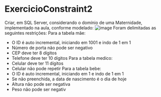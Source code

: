 # ExercicioConstraint2
Criar, em SQL Server, considerando o domínio de uma Maternidade, implementado na aula, conforme modelado:
![image](https://github.com/ByancaMatos01/ExercicioConstraint2/assets/122841376/df30c755-e32e-4fd8-9147-14cad089297c)
Foram delimitadas as seguintes restrições:
Para a tabela mãe:
- O ID é auto incremental, iniciando em 1001 e indo de 1 em 1
- Número de porta não pode ser negativo
- CEP deve ter 8 dígitos
- Telefone deve ter 10 dígitos
Para a tabela medico:
- Celular deve ter 11 dígitos
- Celular não pode repetir
Para a tabela bebe:
- O ID é auto incremental, iniciando em 1 e indo de 1 em 1
- Se não preenchida, a data de nascimento é o dia de hoje
- Altura não pode ser negativa
- Peso não pode ser negativ

